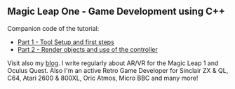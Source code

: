 ## Magic Leap One - Game Development using C++

Companion code of the tutorial: 

- [Part 1 - Tool Setup and first steps](http://www.rogerboesch.com/magicleap-cpp-part1/)
- [Part 2 - Render objects and use of the controller](http://www.rogerboesch.com/magicleap-cpp-part2/)


Visit also my [blog](http://www.rogerboesch.com). I write regularly about AR/VR for the Magic Leap 1 and Oculus Quest.
Also I'm an active Retro Game Developer for Sinclair ZX & QL, C64, Atari 2600 & 800XL, Oric Atmos, Micro BBC and many more!